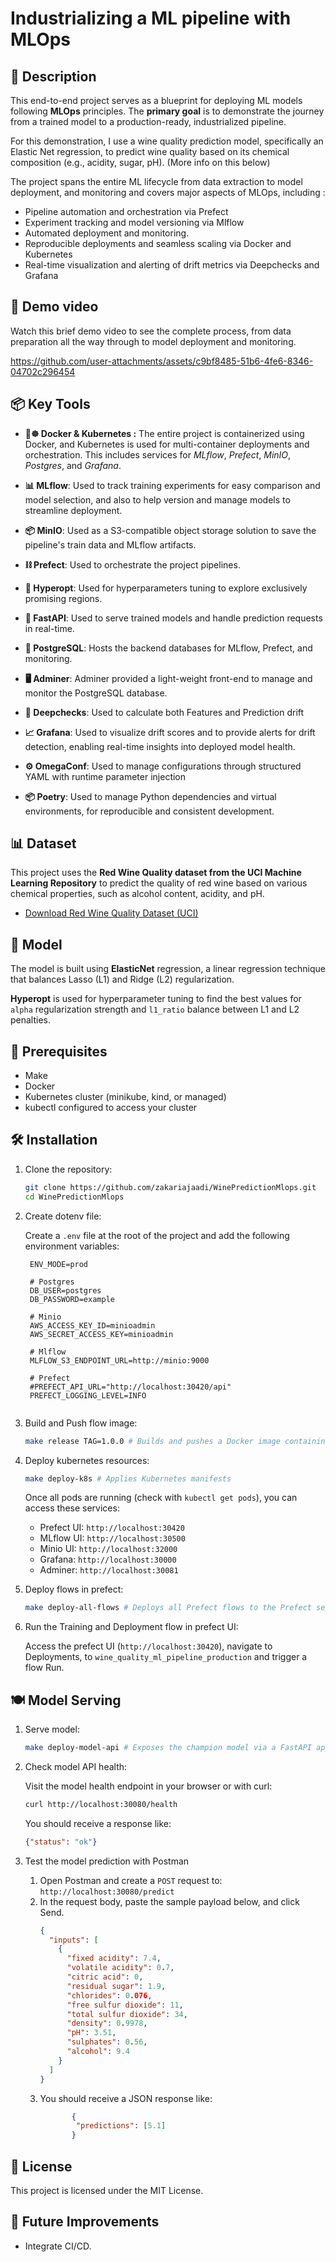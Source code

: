 
# Industrializing a ML pipeline with MLOps

## 📝 Description

This end-to-end project serves as a blueprint for deploying ML models following **MLOps** principles. The **primary goal** is to demonstrate the journey from a trained model to a production-ready, industrialized pipeline. 

For this demonstration, I use a wine quality prediction model, specifically an Elastic Net regression, to predict wine quality based on its chemical composition (e.g., acidity, sugar, pH). (More info on this below)

The project spans the entire ML lifecycle from data extraction to model deployment, and monitoring and covers major aspects of MLOps, including :
* Pipeline automation and orchestration via Prefect
* Experiment tracking and model versioning via Mlflow
* Automated deployment and monitoring.
* Reproducible deployments and seamless scaling via Docker and Kubernetes
* Real-time visualization and alerting of drift metrics via Deepchecks and Grafana

## 🚀 Demo video 
Watch this brief demo video to see the complete process, from data preparation all the way through to model deployment and monitoring.

https://github.com/user-attachments/assets/c9bf8485-51b6-4fe6-8346-04702c296454


## 📦 Key Tools
* **🐳☸️ Docker & Kubernetes :** The entire project is containerized using Docker, and Kubernetes is used for multi-container deployments and orchestration. This includes services for _MLflow_, _Prefect_, _MinIO_, _Postgres_, and _Grafana_.  

* **📊 MLflow**: Used to track training experiments for easy comparison and model selection, and also to help version and manage models to streamline deployment. 

* **📦 MinIO**: Used as a S3-compatible object storage solution to save the pipeline's train data and MLflow artifacts.

* **⛓️ Prefect**: Used to orchestrate the project pipelines.

* **🎯 Hyperopt**: Used for hyperparameters tuning to explore exclusively promising regions.  

* **🚀 FastAPI**: Used to serve trained models and handle prediction requests in real-time.

* **🐘 PostgreSQL**: Hosts the backend databases for MLflow, Prefect, and monitoring.

* **🖥️ Adminer**: Adminer provided a light-weight front-end to manage and monitor the PostgreSQL database.

* **🧪 Deepchecks**: Used to calculate both Features and Prediction drift  

* **📈 Grafana**: Used to visualize drift scores and to provide alerts for drift detection, enabling real-time insights into deployed model health.  

* **⚙️ OmegaConf**: Used to manage configurations through structured YAML with runtime parameter injection

* **📦 Poetry**: Used to manage Python dependencies and virtual environments, for reproducible and consistent development.  

## 📊  Dataset

This project uses the **Red Wine Quality dataset from the UCI Machine Learning Repository** to predict the quality of red wine based on various chemical properties, such as alcohol content, acidity, and pH.

- [Download Red Wine Quality Dataset (UCI)](https://archive.ics.uci.edu/ml/machine-learning-databases/wine-quality/winequality-red.csv)

## 🧙 Model 

The model is built using **ElasticNet** regression, a linear regression technique that balances Lasso (L1) and Ridge (L2) regularization.

**Hyperopt** is used for hyperparameter tuning to find the best values for `alpha` regularization strength and `l1_ratio` balance between L1 and L2 penalties.

## 📌 Prerequisites

- Make
- Docker
- Kubernetes cluster (minikube, kind, or managed)
- kubectl configured to access your cluster

## 🛠️ Installation

1. Clone the repository:

   ```bash
   git clone https://github.com/zakariajaadi/WinePredictionMlops.git
   cd WinePredictionMlops
   ```
2. Create dotenv file:

   Create a `.env` file at the root of the project and add the following environment variables:

   ```env
    ENV_MODE=prod

    # Postgres
    DB_USER=postgres
    DB_PASSWORD=example

    # Minio
    AWS_ACCESS_KEY_ID=minioadmin
    AWS_SECRET_ACCESS_KEY=minioadmin

    # Mlflow
    MLFLOW_S3_ENDPOINT_URL=http://minio:9000

    # Prefect
    #PREFECT_API_URL="http://localhost:30420/api"
    PREFECT_LOGGING_LEVEL=INFO

   
3. Build and Push flow image:
   ```bash
   make release TAG=1.0.0 # Builds and pushes a Docker image containing the application code and all required dependencies.
   ```
4. Deploy kubernetes resources:
   ```bash
   make deploy-k8s # Applies Kubernetes manifests
   ```
   Once all pods are running (check with `kubectl get pods`), you can access these services:
   
      * Prefect UI: `http://localhost:30420` 
      * MLflow UI: `http://localhost:30500` 
      * Minio UI: `http://localhost:32000`
      * Grafana: `http://localhost:30000` 
      * Adminer: `http://localhost:30081` 

5. Deploy flows in prefect:
   ```bash
   make deploy-all-flows # Deploys all Prefect flows to the Prefect server
   ```
6. Run the Training and Deployment flow in prefect UI:

   Access the prefect UI (`http://localhost:30420`), navigate to Deployments, to `wine_quality_ml_pipeline_production` and trigger a flow Run. 

## 🍽️ Model Serving

1. Serve model:
   ```bash
   make deploy-model-api # Exposes the champion model via a FastAPI application.
   ```
   
2. Check model API health:

   Visit the model health endpoint in your browser or with curl:

   ```bash
   curl http://localhost:30080/health
   ```
   You should receive a response like:
   ```json
   {"status": "ok"}
   ```
3. Test the model prediction with Postman

    1. Open Postman and create a `POST` request to: `http://localhost:30080/predict`
    2. In the request body, paste the sample payload below, and click Send.
        ```json
        {
          "inputs": [
            {
              "fixed acidity": 7.4,
              "volatile acidity": 0.7,
              "citric acid": 0,
              "residual sugar": 1.9,
              "chlorides": 0.076,
              "free sulfur dioxide": 11,
              "total sulfur dioxide": 34,
              "density": 0.9978,
              "pH": 3.51,
              "sulphates": 0.56,
              "alcohol": 9.4
            }
          ]
        }
       
    3. You should receive a JSON response like:
        ```json
               {
                "predictions": [5.1]
               }
        ```

## 📜 License
This project is licensed under the MIT License.

## 🚧 Future Improvements
- Integrate CI/CD.

